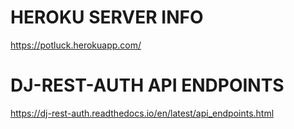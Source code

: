# HEROKU SERVER INFO
https://potluck.herokuapp.com/

# DJ-REST-AUTH API ENDPOINTS
https://dj-rest-auth.readthedocs.io/en/latest/api_endpoints.html
